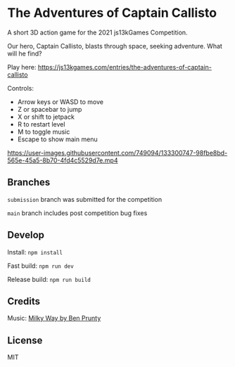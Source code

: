 # The Adventures of Captain Callisto

A short 3D action game for the 2021 js13kGames Competition.

Our hero, Captain Callisto, blasts through space, seeking adventure.  What will he find?

Play here: <https://js13kgames.com/entries/the-adventures-of-captain-callisto>

Controls:
* Arrow keys or WASD to move
* Z or spacebar to jump
* X or shift to jetpack
* R to restart level
* M to toggle music
* Escape to show main menu

https://user-images.githubusercontent.com/749094/133300747-98fbe8bd-565e-45a5-8b70-4fd4c5529d7e.mp4

## Branches

`submission` branch was submitted for the competition

`main` branch includes post competition bug fixes

## Develop

Install: `npm install`

Fast build: `npm run dev`

Release build: `npm run build`

## Credits

Music: [Milky Way by Ben Prunty](https://benprunty.bandcamp.com/track/milkyway-explore)

## License

MIT
